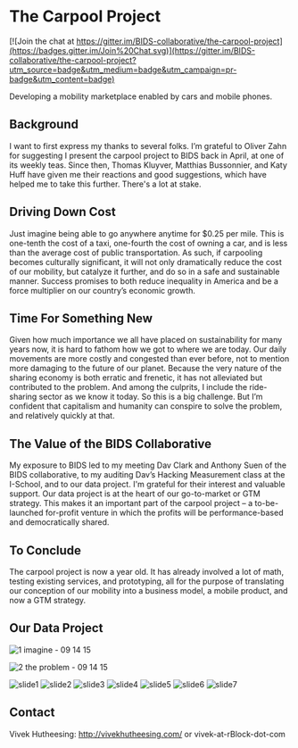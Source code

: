 # The Carpool Project

[![Join the chat at https://gitter.im/BIDS-collaborative/the-carpool-project](https://badges.gitter.im/Join%20Chat.svg)](https://gitter.im/BIDS-collaborative/the-carpool-project?utm_source=badge&utm_medium=badge&utm_campaign=pr-badge&utm_content=badge)

Developing a mobility marketplace enabled by cars and mobile phones.

## Background

I want to first express my thanks to several folks. I’m grateful to Oliver Zahn for suggesting I present the carpool project to BIDS back in April, at one of its weekly teas. Since then, Thomas Kluyver, Matthias Bussonnier, and Katy Huff have given me their reactions and good suggestions, which have helped me to take this further. There's a lot at stake.

## Driving Down Cost

Just imagine being able to go anywhere anytime for $0.25 per mile. This is one-tenth the cost of a taxi, one-fourth the cost of owning a car, and is less than the average cost of public transportation. As such, if carpooling becomes culturally significant, it will not only dramatically reduce the cost of our mobility, but catalyze it further, and do so in a safe and sustainable manner. Success promises to both reduce inequality in America and be a force multiplier on our country’s economic growth.

## Time For Something New

Given how much importance we all have placed on sustainability for many years now, it is hard to fathom how we got to where we are today. Our daily movements are more costly and congested than ever before, not to mention more damaging to the future of our planet. Because the very nature of the sharing economy is both erratic and frenetic, it has not alleviated but contributed to the problem. And among the culprits, I include the ride-sharing sector as we know it today. So this is a big challenge. But I’m confident that capitalism and humanity can conspire to solve the problem, and relatively quickly at that.

## The Value of the BIDS Collaborative

My exposure to BIDS led to my meeting Dav Clark and Anthony Suen of the BIDS collaborative, to my auditing Dav’s Hacking Measurement class at the I-School, and to our data project. I'm grateful for their interest and valuable support. Our data project is at the heart of our go-to-market or GTM strategy. This makes it an important part of the carpool project – a to-be-launched for-profit venture in which the profits will be performance-based and democratically shared.

## To Conclude

The carpool project is now a year old. It has already involved a lot of math, testing existing services, and prototyping, all for the purpose of translating our conception of our mobility into a business model, a mobile product, and now a GTM strategy.

## Our Data Project

![1 imagine - 09 14 15](https://cloud.githubusercontent.com/assets/14024852/9925761/0bfffcb8-5cc4-11e5-8ceb-6f5a6fa249dd.png)

![2 the problem - 09 14 15](https://cloud.githubusercontent.com/assets/14024852/9926099/55fc9cf6-5cc7-11e5-8cf7-df6df4685db1.png)

![slide1](https://cloud.githubusercontent.com/assets/14024852/9926457/7a912890-5cca-11e5-95c6-7817a1d6d50b.PNG)
![slide2](https://cloud.githubusercontent.com/assets/14024852/9926461/7a9d5340-5cca-11e5-9ab6-44e1fc4736bb.PNG)
![slide3](https://cloud.githubusercontent.com/assets/14024852/9926458/7a9a7d28-5cca-11e5-8be6-d1c2691e9e98.PNG)
![slide4](https://cloud.githubusercontent.com/assets/14024852/9926460/7a9d4bd4-5cca-11e5-833f-3a4aa01db7fc.PNG)
![slide5](https://cloud.githubusercontent.com/assets/14024852/9926459/7a9d1bf0-5cca-11e5-8306-3dcce1ebeefc.PNG)
![slide6](https://cloud.githubusercontent.com/assets/14024852/9926462/7a9e1ba4-5cca-11e5-9e25-d6048315c1b4.PNG)
![slide7](https://cloud.githubusercontent.com/assets/14024852/9926463/7aa37b94-5cca-11e5-9e40-6e5fed0c7e59.PNG)


## Contact

Vivek Hutheesing: http://vivekhutheesing.com/ or vivek-at-rBlock-dot-com
